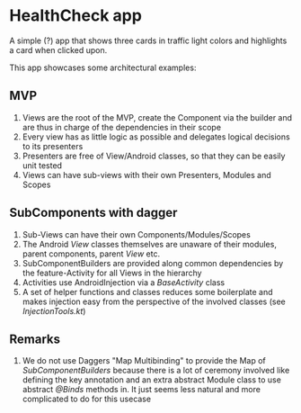 # HealthCheck app

A simple (?) app that shows three cards in traffic light colors and highlights a card when clicked upon.
 
This app showcases some architectural examples:

## MVP 

1. Views are the root of the MVP, create the Component via the builder and are thus in charge of the dependencies in their scope
2. Every view has as little logic as possible and delegates logical decisions to its presenters
3. Presenters are free of View/Android classes, so that they can be easily unit tested
4. Views can have sub-views with their own Presenters, Modules and Scopes

## SubComponents with dagger

1. Sub-Views can have their own Components/Modules/Scopes
2. The Android *View* classes themselves are unaware of their modules, parent components, parent *View* etc.
3. SubComponentBuilders are provided along common dependencies by the feature-Activity for all Views in the hierarchy
4. Activities use AndroidInjection via a *BaseActivity* class
5. A set of helper functions and classes reduces some boilerplate and makes injection easy from the perspective of the involved classes (see *InjectionTools.kt*)


## Remarks

1. We do not use Daggers "Map Multibinding" to provide the Map of *SubComponentBuilders* because there is a lot of ceremony involved like defining the key annotation and an extra 
abstract Module class to use abstract *@Binds* methods in. It just seems less natural and more complicated to do for this usecase
